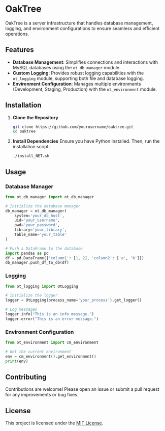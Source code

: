 # OakTree

OakTree is a server infrastructure that handles database management, logging, and environment configurations to ensure seamless and efficient operations.

## Features

- **Database Management**: Simplifies connections and interactions with MySQL databases using the `ot_db_manager` module.
- **Custom Logging**: Provides robust logging capabilities with the `ot_logging` module, supporting both file and database logging.
- **Environment Configuration**: Manages multiple environments (Development, Staging, Production) with the `ot_environment` module.

## Installation

1. **Clone the Repository**
   ```bash
   git clone https://github.com/yourusername/oaktree.git
   cd oaktree
   ```

2. **Install Dependencies**
   Ensure you have Python installed. Then, run the installation script:
   ```bash
   ./install_NET.sh
   ```

## Usage

### Database Manager
```python
from ot_db_manager import ot_db_manager

# Initialize the database manager
db_manager = ot_db_manager(
    system='your_db_host',
    uid='your_username',
    pwd='your_password',
    library='your_library',
    table_name='your_table'
)

# Push a DataFrame to the database
import pandas as pd
df = pd.DataFrame({'column1': [1, 2], 'column2': ['a', 'b']})
db_manager.push_df_to_db(df)
```

### Logging
```python
from ot_logging import OtLogging

# Initialize the logger
logger = OtLogging(process_name='your_process').get_logger()

# Log messages
logger.info("This is an info message.")
logger.error("This is an error message.")
```

### Environment Configuration
```python
from ot_environment import cm_environment

# Get the current environment
env = cm_environment().get_environment()
print(env)
```

## Contributing

Contributions are welcome! Please open an issue or submit a pull request for any improvements or bug fixes.

## License

This project is licensed under the [MIT License](LICENSE).